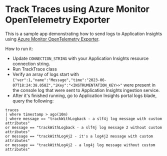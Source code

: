 # Track Traces using Azure Monitor OpenTelemetry Exporter

This is a sample app demonstrating how to send logs to Application Insights using
[Azure Monitor OpenTelemetry Exporter](https://central.sonatype.com/artifact/com.azure/azure-monitor-opentelemetry-exporter/1.0.0-beta.8).

How to run it:
- Update `CONNECTION_STRING` with your Application Insights resource connection string.
- Run TrackTrace class
- Verify an array of logs start with `{"ver":1,"name":"Message","time":"2023-06-07T18:24:38.058Z","iKey":"<INSTRUMENTATION_KEY>>"` were present in the console log
  that were sent to Application Insights ingestion service.
- After it's finished running, go to Application Insights portal logs blade, query the following:

```kusto
traces
| where timestamp > ago(10m)
| where message == "trackWithLogback - a slf4j log message with custom attributes" 
or message == "trackWithLogback - a slf4j log message 2 without custom attributes" 
or message == "trackWithLog4j2 - it's a log4j2 message with custom attributes" 
or message == "trackWithLog4j2 - a log4j log message without custom attributes"
```
